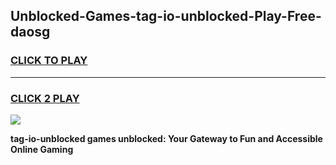 
## Unblocked-Games-tag-io-unblocked-Play-Free-daosg
<h3>
<a href="https://premium76.site?title=tag-io-unblocked&ref=12A">CLICK TO PLAY</a></h3>
<hr>

<h3>
<a href="https://premium76.site?title=tag-io-unblocked&ref=12A">CLICK 2 PLAY</a>
  
</h3>

<a href="https://premium76.site?title=tag-io-unblocked&ref=12A"><img src="https://clearcache.store/games.png"></a>


**tag-io-unblocked games unblocked: Your Gateway to Fun and Accessible Online Gaming**
